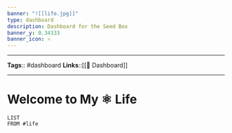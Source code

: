```yaml
---
banner: "![[life.jpg]]"
type: dashboard
description: Dashboard for the Seed Box
banner_y: 0.34333
banner_icon: ⚛️
---
```


---
**Tags**:: #dashboard
**Links**::[[📰 Dashboard]]

---
# Welcome to My ⚛ Life

```dataview
LIST
FROM #life
```
